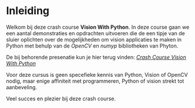 # Inleiding

Welkom bij deze crash course **Vision With Python**. In deze course gaan we een aantal demonstraties en opdrachten uitvoeren die de een tipje van de sluier oplichten over de mogelijkheden om vision applicaties te maken in Python met behulp van de *OpenCV* en *numyp* bibliotheken van Phyton.

De bij behorende presenatie kun je hier terug vinden: [*Crash Course Vision With Python*](./CrashCourseVisionWithPython.pdf)

Voor deze cursus is geen specefieke kennis van Python, Vision of OpenCV nodig, maar enige affiniteit met programmeren, Python of vision strekt tot aanbeveling.

Veel succes en plezier bij deze crash course.
